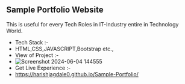 ## Sample Portfolio Website
This is useful for every Tech Roles in IT-Industry entire in Technology World.
- Tech Stack :-
- HTML,CSS,JAVASCRIPT,Bootstrap etc.,
- View of Project :-
- ![Screenshot 2024-06-04 144555](https://github.com/HarishJagdale0/OIBSIP1.2/assets/163445863/0a432156-f4c4-4de9-8b6d-d0b32d59a250)
- Get Live Experience :-
- https://harishjagdale0.github.io/Sample-Portfolio/
